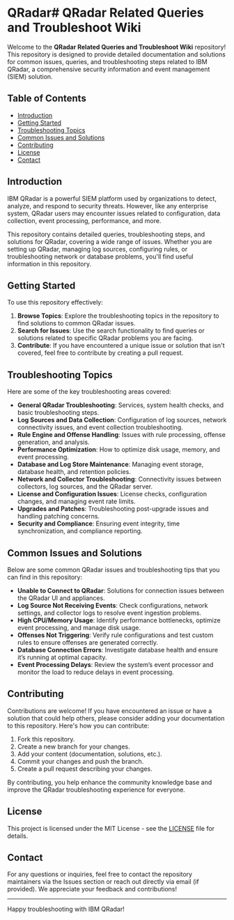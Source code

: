 # QRadar# QRadar Related Queries and Troubleshoot Wiki

Welcome to the **QRadar Related Queries and Troubleshoot Wiki** repository! This repository is designed to provide detailed documentation and solutions for common issues, queries, and troubleshooting steps related to IBM QRadar, a comprehensive security information and event management (SIEM) solution.

## Table of Contents

- [Introduction](#introduction)
- [Getting Started](#getting-started)
- [Troubleshooting Topics](#troubleshooting-topics)
- [Common Issues and Solutions](#common-issues-and-solutions)
- [Contributing](#contributing)
- [License](#license)
- [Contact](#contact)

## Introduction

IBM QRadar is a powerful SIEM platform used by organizations to detect, analyze, and respond to security threats. However, like any enterprise system, QRadar users may encounter issues related to configuration, data collection, event processing, performance, and more.

This repository contains detailed queries, troubleshooting steps, and solutions for QRadar, covering a wide range of issues. Whether you are setting up QRadar, managing log sources, configuring rules, or troubleshooting network or database problems, you'll find useful information in this repository.

## Getting Started

To use this repository effectively:

1. **Browse Topics**: Explore the troubleshooting topics in the repository to find solutions to common QRadar issues.
2. **Search for Issues**: Use the search functionality to find queries or solutions related to specific QRadar problems you are facing.
3. **Contribute**: If you have encountered a unique issue or solution that isn't covered, feel free to contribute by creating a pull request.

## Troubleshooting Topics

Here are some of the key troubleshooting areas covered:

- **General QRadar Troubleshooting**: Services, system health checks, and basic troubleshooting steps.
- **Log Sources and Data Collection**: Configuration of log sources, network connectivity issues, and event collection troubleshooting.
- **Rule Engine and Offense Handling**: Issues with rule processing, offense generation, and analysis.
- **Performance Optimization**: How to optimize disk usage, memory, and event processing.
- **Database and Log Store Maintenance**: Managing event storage, database health, and retention policies.
- **Network and Collector Troubleshooting**: Connectivity issues between collectors, log sources, and the QRadar server.
- **License and Configuration Issues**: License checks, configuration changes, and managing event rate limits.
- **Upgrades and Patches**: Troubleshooting post-upgrade issues and handling patching concerns.
- **Security and Compliance**: Ensuring event integrity, time synchronization, and compliance reporting.

## Common Issues and Solutions

Below are some common QRadar issues and troubleshooting tips that you can find in this repository:

- **Unable to Connect to QRadar**: Solutions for connection issues between the QRadar UI and appliances.
- **Log Source Not Receiving Events**: Check configurations, network settings, and collector logs to resolve event ingestion problems.
- **High CPU/Memory Usage**: Identify performance bottlenecks, optimize event processing, and manage disk usage.
- **Offenses Not Triggering**: Verify rule configurations and test custom rules to ensure offenses are generated correctly.
- **Database Connection Errors**: Investigate database health and ensure it’s running at optimal capacity.
- **Event Processing Delays**: Review the system’s event processor and monitor the load to reduce delays in event processing.

## Contributing

Contributions are welcome! If you have encountered an issue or have a solution that could help others, please consider adding your documentation to this repository. Here's how you can contribute:

1. Fork this repository.
2. Create a new branch for your changes.
3. Add your content (documentation, solutions, etc.).
4. Commit your changes and push the branch.
5. Create a pull request describing your changes.

By contributing, you help enhance the community knowledge base and improve the QRadar troubleshooting experience for everyone.

## License

This project is licensed under the MIT License - see the [LICENSE](LICENSE) file for details.

## Contact

For any questions or inquiries, feel free to contact the repository maintainers via the Issues section or reach out directly via email (if provided). We appreciate your feedback and contributions!

---

Happy troubleshooting with IBM QRadar!

